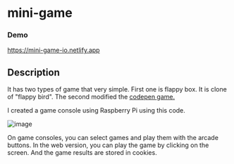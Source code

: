 # mini-game
### Demo
https://mini-game-io.netlify.app
## Description
It has two types of game that very simple.
First one is flappy box. It is clone of "flappy bird".
The second modified the [codepen game.](https://codepen.io/EduardoLopes/pen/vYWpLQ)

I created a game console using Raspberry Pi using this code.

![image](https://github.com/user-attachments/assets/b0ff4f35-39a6-49b6-8b9c-6f893c6740bb)


On game consoles, you can select games and play them with the arcade buttons.
In the web version, you can play the game by clicking on the screen.
And the game results are stored in cookies.
